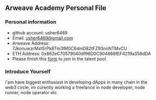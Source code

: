 ## Arweave Academy Personal File

### Personal information

- github account: usher6469
- Email: usher6469@gmail.com
- Arweave Address: 7JkonuwzrMstSrPk8Tm3lM0C6dmD82tFZ93noNTMvCU
- ETH Address: 0x862eC70579040df96D0C904888fEF4219a358dDA
- Please finish this [form](https://docs.google.com/forms/d/e/1FAIpQLSfWA5fIIcBgmRppm3jNz5vmf9Mai_QMVil-2pO4r7YKn_Zhtw/viewform?usp=sf_link) to join in the talent pool.

### Introduce Yourself
 i'am have biggest enthusiast in developing dApps in many chain in the web3 circle, im curently working a freelance in node developer, node runner, node operator etc

